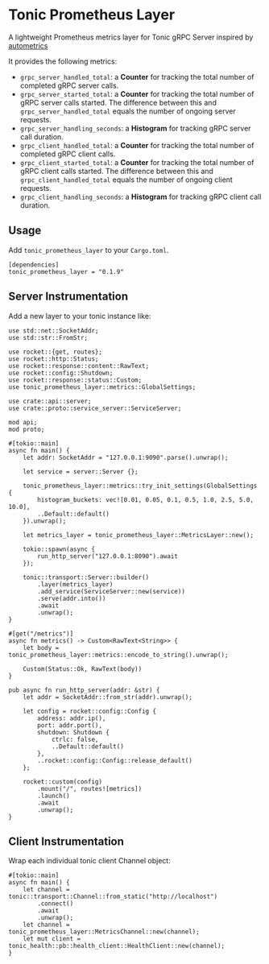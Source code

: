 # Tonic Prometheus Layer
A lightweight Prometheus metrics layer for Tonic gRPC Server inspired by [autometrics](https://github.com/autometrics-dev/autometrics-rs)

It provides the following metrics:
* `grpc_server_handled_total`: a **Counter** for tracking the total number of
  completed gRPC server calls.
* `grpc_server_started_total`: a **Counter** for tracking the total number of
  gRPC server calls started. The difference between this and
  `grpc_server_handled_total` equals the number of ongoing server requests.
* `grpc_server_handling_seconds`: a **Histogram** for tracking gRPC server call
  duration.
* `grpc_client_handled_total`: a **Counter** for tracking the total number of
  completed gRPC client calls.
* `grpc_client_started_total`: a **Counter** for tracking the total number of
  gRPC client calls started. The difference between this and
  `grpc_client_handled_total` equals the number of ongoing client requests.
* `grpc_client_handling_seconds`: a **Histogram** for tracking gRPC client call
  duration.

## Usage

Add `tonic_prometheus_layer` to your `Cargo.toml`.
```not_rust
[dependencies]
tonic_prometheus_layer = "0.1.9"
```

## Server Instrumentation

Add a new layer to your tonic instance like:
```rust,no_run
use std::net::SocketAddr;
use std::str::FromStr;

use rocket::{get, routes};
use rocket::http::Status;
use rocket::response::content::RawText;
use rocket::config::Shutdown;
use rocket::response::status::Custom;
use tonic_prometheus_layer::metrics::GlobalSettings;

use crate::api::server;
use crate::proto::service_server::ServiceServer;

mod api;
mod proto;

#[tokio::main]
async fn main() {
    let addr: SocketAddr = "127.0.0.1:9090".parse().unwrap();

    let service = server::Server {};

    tonic_prometheus_layer::metrics::try_init_settings(GlobalSettings {
        histogram_buckets: vec![0.01, 0.05, 0.1, 0.5, 1.0, 2.5, 5.0, 10.0],
        ..Default::default()
    }).unwrap();

    let metrics_layer = tonic_prometheus_layer::MetricsLayer::new();

    tokio::spawn(async {
        run_http_server("127.0.0.1:8090").await
    });

    tonic::transport::Server::builder()
        .layer(metrics_layer)
        .add_service(ServiceServer::new(service))
        .serve(addr.into())
        .await
        .unwrap();
}

#[get("/metrics")]
async fn metrics() -> Custom<RawText<String>> {
    let body = tonic_prometheus_layer::metrics::encode_to_string().unwrap();

    Custom(Status::Ok, RawText(body))
}

pub async fn run_http_server(addr: &str) {
    let addr = SocketAddr::from_str(addr).unwrap();

    let config = rocket::config::Config {
        address: addr.ip(),
        port: addr.port(),
        shutdown: Shutdown {
            ctrlc: false,
            ..Default::default()
        },
        ..rocket::config::Config::release_default()
    };

    rocket::custom(config)
        .mount("/", routes![metrics])
        .launch()
        .await
        .unwrap();
}
```

## Client Instrumentation

Wrap each individual tonic client Channel object:

```
#[tokio::main]
async fn main() {
    let channel = tonic::transport::Channel::from_static("http://localhost")
        .connect()
        .await
        .unwrap();
    let channel = tonic_prometheus_layer::MetricsChannel::new(channel);
    let mut client = tonic_health::pb::health_client::HealthClient::new(channel);
}
```
